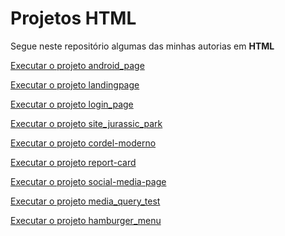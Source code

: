 # Projetos HTML
 Segue neste repositório algumas das minhas autorias em **HTML**

 <a href="https://rafael-ienne.github.io/projetos_html/android_page/index.html">Executar o projeto android_page</a>

 <a href="https://rafael-ienne.github.io/projetos_html/landingpage/index.html">Executar o projeto landingpage</a>

 <a href="https://rafael-ienne.github.io/projetos_html/login_page/index.html">Executar o projeto login_page</a>

 <a href="https://rafael-ienne.github.io/projetos_html/site_jurassic_park/paginajurassic.html">Executar o projeto site_jurassic_park</a>

<a href="https://rafael-ienne.github.io/projetos_html/cordel-moderno/index.html">Executar o projeto cordel-moderno</a>

<a href="https://rafael-ienne.github.io/projetos_html/report-card/index.html">Executar o projeto report-card</a>

<a href="https://rafael-ienne.github.io/projetos_html/social-media-page/index.html">Executar o projeto social-media-page</a>

<a href="https://rafael-ienne.github.io/projetos_html/media_query_test/index.html">Executar o projeto media_query_test</a>

<a href="https://rafael-ienne.github.io/projetos_html/hamburger_menu/index.html">Executar o projeto hamburger_menu</a>

